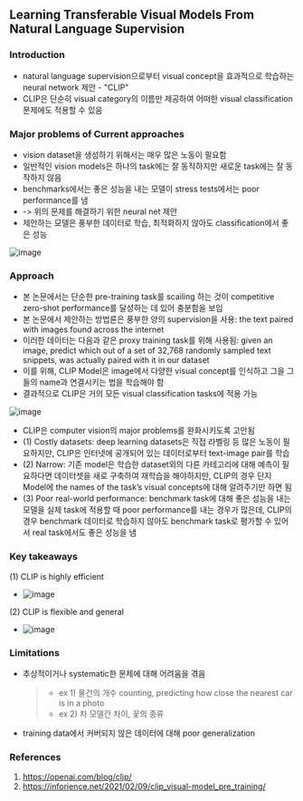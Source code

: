 ## Learning Transferable Visual Models From Natural Language Supervision

### Introduction
- natural language supervision으로부터 visual concept을 효과적으로 학습하는 neural network 제안 - "CLIP"
- CLIP은 단순히 visual category의 이름만 제공하여 어떠한 visual classification 문제에도 적용할 수 있음

### Major problems of Current approaches
- vision dataset을 생성하기 위해서는 매우 많은 노동이 필요함
- 일반적인 vision models은 하나의 task에는 잘 동작하지만 새로운 task에는 잘 동작하지 않음
- benchmarks에서는 좋은 성능을 내는 모델이 stress tests에서는 poor performance를 냄
- -> 위의 문제를 해결하기 위한 neural net 제안
- 제안하는 모델은 풍부한 데이터로 학습, 최적화하지 않아도 classification에서 좋은 성능

![image](https://user-images.githubusercontent.com/48814946/114701308-99a24500-9d5d-11eb-9a1d-ab4444e1bc19.png)

### Approach
- 본 논문에서는 단순한 pre-training task를 scailing 하는 것이 competitive zero-shot performance를 달성하는 데 있어 충분함을 보임
- 본 논문에서 제안하는 방법론은 풍부한 양의 supervision을 사용:  the text paired with images found across the internet
- 이러한 데이터는 다음과 같은 proxy training task를 위해 사용됨: given an image, predict which out of a set of 32,768 randomly sampled text snippets, was actually paired with it in our dataset
- 이를 위해, CLIP Model은 image에서 다양한 visual concept를 인식하고 그을 그들의 name과 연결시키는 법을 학습해야 함
- 결과적으로 CLIP은 거의 모든 visual classification tasks에 적용 가능

![image](https://user-images.githubusercontent.com/48814946/114702783-78425880-9d5f-11eb-956f-154b28bd5322.png)

- CLIP은 computer vision의 major problems를 완화시키도록 고안됨
- (1) Costly datasets: deep learning datasets은 직접 라벨링 등 많은 노동이 필요하지만, CLIP은 인터넷에 공개되어 있는 데이터로부터 text-image pair를 학습
- (2) Narrow: 기존 model은 학습한 dataset외의 다른 카테고리에 대해 예측이 필요하다면 데이터셋을 새로 구축하여 재학습을 해야하지만, CLIP의 경우 단지 Model에 the names of the task’s visual concepts에 대해 알려주기만 하면 됨
- (3) Poor real-world performance: benchmark task에 대해 좋은 성능을 내는 모델을 실제 task에 적용할 때 poor performance를 내는 경우가 많은데, CLIP의 경우 benchmark 데이터로 학습하지 않아도 benchmark task로 평가할 수 있어서 real task에서도 좋은 성능을 냄

### Key takeaways
(1) CLIP is highly efficient
- ![image](https://user-images.githubusercontent.com/48814946/114704414-88f3ce00-9d61-11eb-9f07-81ab8a23aafd.png)

(2) CLIP is flexible and general
- ![image](https://user-images.githubusercontent.com/48814946/114704460-97da8080-9d61-11eb-81e6-296ca8c76370.png)

### Limitations
- 추상적이거나 systematic한 문제에 대해 어려움을 겪음 
  > - ex 1) 물건의 개수 counting, predicting how close the nearest car is in a photo
  > - ex 2) 차 모델간 차이, 꽃의 종류 
- training data에서 커버되지 않은 데이터에 대해 poor generalization



### References
1) https://openai.com/blog/clip/
2) https://inforience.net/2021/02/09/clip_visual-model_pre_training/
